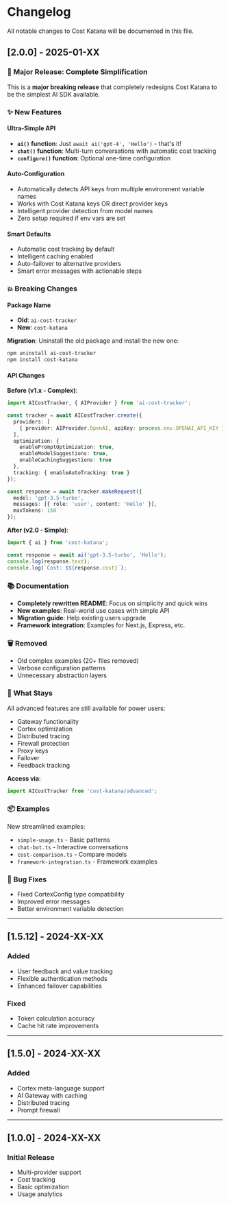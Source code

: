 # Changelog

All notable changes to Cost Katana will be documented in this file.

## [2.0.0] - 2025-01-XX

### 🚀 Major Release: Complete Simplification

This is a **major breaking release** that completely redesigns Cost Katana to be the simplest AI SDK available.

### ✨ New Features

#### Ultra-Simple API
- **`ai()` function**: Just `await ai('gpt-4', 'Hello')` - that's it!
- **`chat()` function**: Multi-turn conversations with automatic cost tracking
- **`configure()` function**: Optional one-time configuration

#### Auto-Configuration
- Automatically detects API keys from multiple environment variable names
- Works with Cost Katana keys OR direct provider keys
- Intelligent provider detection from model names
- Zero setup required if env vars are set

#### Smart Defaults
- Automatic cost tracking by default
- Intelligent caching enabled
- Auto-failover to alternative providers
- Smart error messages with actionable steps

### 💥 Breaking Changes

#### Package Name
- **Old**: `ai-cost-tracker`
- **New**: `cost-katana`

**Migration**: Uninstall the old package and install the new one:
```bash
npm uninstall ai-cost-tracker
npm install cost-katana
```

#### API Changes
**Before (v1.x - Complex)**:
```typescript
import AICostTracker, { AIProvider } from 'ai-cost-tracker';

const tracker = await AICostTracker.create({
  providers: [
    { provider: AIProvider.OpenAI, apiKey: process.env.OPENAI_API_KEY }
  ],
  optimization: {
    enablePromptOptimization: true,
    enableModelSuggestions: true,
    enableCachingSuggestions: true
  },
  tracking: { enableAutoTracking: true }
});

const response = await tracker.makeRequest({
  model: 'gpt-3.5-turbo',
  messages: [{ role: 'user', content: 'Hello' }],
  maxTokens: 150
});
```

**After (v2.0 - Simple)**:
```typescript
import { ai } from 'cost-katana';

const response = await ai('gpt-3.5-turbo', 'Hello');
console.log(response.text);
console.log(`Cost: $${response.cost}`);
```

### 📚 Documentation

- **Completely rewritten README**: Focus on simplicity and quick wins
- **New examples**: Real-world use cases with simple API
- **Migration guide**: Help existing users upgrade
- **Framework integration**: Examples for Next.js, Express, etc.

### 🗑️ Removed

- Old complex examples (20+ files removed)
- Verbose configuration patterns
- Unnecessary abstraction layers

### 🎯 What Stays

All advanced features are still available for power users:
- Gateway functionality
- Cortex optimization
- Distributed tracing
- Firewall protection
- Proxy keys
- Failover
- Feedback tracking

**Access via**:
```typescript
import AICostTracker from 'cost-katana/advanced';
```

### 📦 Examples

New streamlined examples:
- `simple-usage.ts` - Basic patterns
- `chat-bot.ts` - Interactive conversations
- `cost-comparison.ts` - Compare models
- `framework-integration.ts` - Framework examples

### 🐛 Bug Fixes

- Fixed CortexConfig type compatibility
- Improved error messages
- Better environment variable detection

---

## [1.5.12] - 2024-XX-XX

### Added
- User feedback and value tracking
- Flexible authentication methods
- Enhanced failover capabilities

### Fixed
- Token calculation accuracy
- Cache hit rate improvements

---

## [1.5.0] - 2024-XX-XX

### Added
- Cortex meta-language support
- AI Gateway with caching
- Distributed tracing
- Prompt firewall

---

## [1.0.0] - 2024-XX-XX

### Initial Release
- Multi-provider support
- Cost tracking
- Basic optimization
- Usage analytics